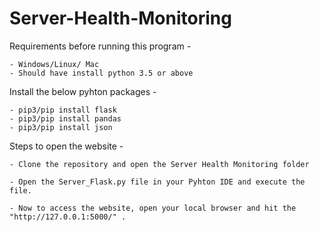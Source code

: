 # Server-Health-Monitoring

Requirements before running this program -

    - Windows/Linux/ Mac
    - Should have install python 3.5 or above

Install the below pyhton packages  -

    - pip3/pip install flask
    - pip3/pip install pandas
    - pip3/pip install json


Steps to open the website - 

    - Clone the repository and open the Server Health Monitoring folder

    - Open the Server_Flask.py file in your Pyhton IDE and execute the file.

    - Now to access the website, open your local browser and hit the "http://127.0.0.1:5000/" .
